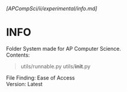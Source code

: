 *[APCompSci/ii/experimental/info.md]*


# INFO #
Folder System made for AP Computer Science.  
Contents:  
>utils/runnable.py
>utils/__init__.py


File Finding: Ease of Access  
Version: Latest 

